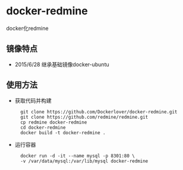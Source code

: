 # docker-redmine
docker化redmine

## 镜像特点

- 2015/6/28 继承基础镜像docker-ubuntu

## 使用方法

- 获取代码并构建

        git clone https://github.com/Dockerlover/docker-redmine.git
        git clone https://github.com/redmine/redmine.git
        cp redmine docker-redmine
        cd docker-redmine
        docker build -t docker-redmine .

- 运行容器

        docker run -d -it --name mysql -p 8301:80 \
        -v /var/data/mysql:/var/lib/mysql docker-redmine
